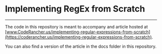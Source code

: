 # Implementing RegEx from Scratch

---

The code in this repository is meant to accompany and article hosted at [www.CodeRancher.us/implementing-regular-expressions-from-scratch](https://coderancher.us/implementing-regular-expressions-from-scratch).

You can also find a version of the article in the docs folder in this repository.
